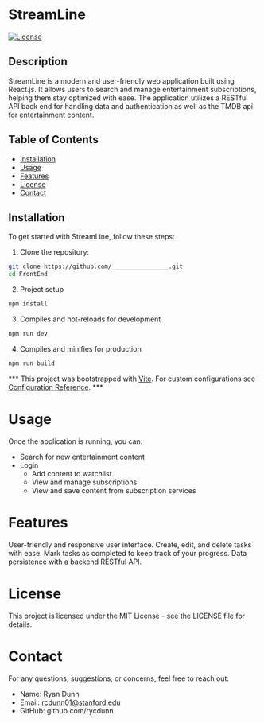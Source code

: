 # StreamLine

[![License](https://img.shields.io/badge/license-MIT-blue.svg)](https://opensource.org/licenses/MIT)

## Description

StreamLine is a modern and user-friendly web application built using React.js. It allows users to search and manage entertainment subscriptions, helping them stay optimized with ease. The application utilizes a RESTful API back end for handling data and authentication as well as the TMDB api for entertainment content.

## Table of Contents

- [Installation](#installation)
- [Usage](#usage)
- [Features](#features)
- [License](#license)
- [Contact](#contact)

## Installation

To get started with StreamLine, follow these steps:

1. Clone the repository:

```bash
git clone https://github.com/________________.git
cd FrontEnd
```

2. Project setup
```bash
npm install
```

3. Compiles and hot-reloads for development
```bash
npm run dev
```

4. Compiles and minifies for production
```bash
npm run build
```
*** This project was bootstrapped with [Vite](https://vitejs.dev/). For custom configurations see [Configuration Reference](https://vitejs.dev/guide/). ***


# Usage
Once the application is running, you can:

- Search for new entertainment content
- Login
  - Add content to watchlist
  - View and manage subscriptions
  - View and save content from subscription services

# Features
User-friendly and responsive user interface.
Create, edit, and delete tasks with ease.
Mark tasks as completed to keep track of your progress.
Data persistence with a backend RESTful API.

# License
This project is licensed under the MIT License - see the LICENSE file for details.

# Contact
For any questions, suggestions, or concerns, feel free to reach out:

- Name: Ryan Dunn
- Email: rcdunn01@stanford.edu
- GitHub: github.com/rycdunn